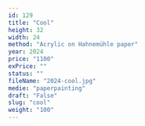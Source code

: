 ```yaml
---
id: 129
title: "Cool"
height: 32
width: 24
method: "Acrylic on Hahnemühle paper"
year: 2024
price: "1100"
exPrice: ""
status: ""
fileName: "2024-cool.jpg"
medie: "paperpainting"
draft: "False"
slug: "cool"
weight: "100"
---
```

